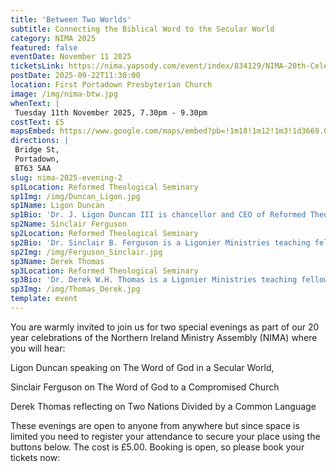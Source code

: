 ```yaml
---
title: 'Between Two Worlds'
subtitle: Connecting the Biblical Word to the Secular World
category: NIMA 2025
featured: false
eventDate: November 11 2025
ticketsLink: https://nima.yapsody.com/event/index/834129/NIMA-20th-Celebration-Monday-Evening-Event
postDate: 2025-09-22T11:30:00
location: First Portadown Presbyterian Church
image: /img/nima-btw.jpg
whenText: |
 Tuesday 11th November 2025, 7.30pm - 9.30pm
costText: £5
mapsEmbed: https://www.google.com/maps/embed?pb=!1m18!1m12!1m3!1d3669.0115572434224!2d-6.440064022233641!3d54.42607787262218!2m3!1f0!2f0!3f0!3m2!1i1024!2i768!4f13.1!3m3!1m2!1s0x4860efc2c9e69945%3A0x4990ae03ef286324!2sFirst%20Portadown%20Presbyterian%20Church!5e1!3m2!1sen!2suk!4v1758537748799!5m2!1sen!2suk
directions: |
 Bridge St, 
 Portadown, 
 BT63 5AA
slug: nima-2025-evening-2
sp1Location: Reformed Theological Seminary
sp1Img: /img/Duncan_Ligon.jpg
sp1Name: Ligon Duncan
sp1Bio: 'Dr. J. Ligon Duncan III is chancellor and CEO of Reformed Theological Seminary, where he is also the John E. Richards Professor of Systematic and Historical Theology. Dr. Duncan has written, edited, and contributed to several books including Preaching the Cross, Women’s Ministry in the Local Church, Should We Leave Our Churches?, and Fear Not!'
sp2Name: Sinclair Ferguson
sp2Location: Reformed Theological Seminary
sp2Bio: 'Dr. Sinclair B. Ferguson is a Ligonier Ministries teaching fellow, vice-chairman of Ligonier Ministries, and Chancellor’s Professor of Systematic Theology at Reformed Theological Seminary. He is author of many books, including The Whole Christ, Maturity, and Devoted to God’s Church. Dr. Ferguson is also host of the podcast Things Unseen.'
sp2Img: /img/Ferguson_Sinclair.jpg
sp3Name: Derek Thomas
sp3Location: Reformed Theological Seminary
sp3Bio: 'Dr. Derek W.H. Thomas is a Ligonier Ministries teaching fellow and Chancellor’s Professor of Systematic and Pastoral Theology at Reformed Theological Seminary. He is author of many books, including Heaven on Earth, Strength for the Weary, and Let Us Worship God.'
sp3Img: /img/Thomas_Derek.jpg
template: event
---
```


You are warmly invited to join us for two special evenings as part of our 20 year celebrations of the Northern Ireland Ministry Assembly (NIMA) where you will hear:
 
Ligon Duncan speaking on The Word of God in a Secular World,

Sinclair Ferguson on The Word of God to a Compromised Church 

Derek Thomas reflecting on Two Nations Divided by a Common Language

These evenings are open to anyone from anywhere but since space is limited you need to register your attendance to secure your place using the buttons below. The cost is £5.00. Booking is open, so please book your tickets now:
